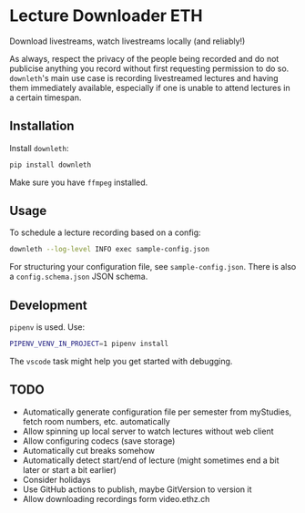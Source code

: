 # Lecture Downloader ETH

Download livestreams, watch livestreams locally (and reliably!)

As always, respect the privacy of the people being recorded and do not publicise anything you record without first requesting permission to do so. `downleth`'s main use case is recording livestreamed lectures and having them immediately available, especially if one is unable to attend lectures in a certain timespan.

## Installation

Install `downleth`:

```bash
pip install downleth
```

Make sure you have `ffmpeg` installed.

## Usage

To schedule a lecture recording based on a config:

```bash
downleth --log-level INFO exec sample-config.json
```

For structuring your configuration file, see `sample-config.json`. There is also a `config.schema.json` JSON schema.

## Development

`pipenv` is used. Use:

```bash
PIPENV_VENV_IN_PROJECT=1 pipenv install
```

The `vscode` task might help you get started with debugging.

## TODO

- Automatically generate configuration file per semester from myStudies, fetch room numbers, etc. automatically
- Allow spinning up local server to watch lectures without web client
- Allow configuring codecs (save storage)
- Automatically cut breaks somehow
- Automatically detect start/end of lecture (might sometimes end a bit later or start a bit earlier)
- Consider holidays
- Use GitHub actions to publish, maybe GitVersion to version it
- Allow downloading recordings form video.ethz.ch
